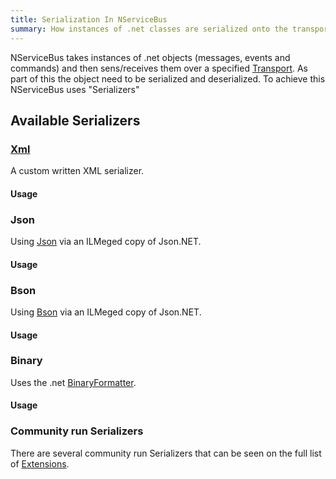 ```yaml
---
title: Serialization In NServiceBus
summary: How instances of .net classes are serialized onto the transport.
---
```


NServiceBus takes instances of .net objects (messages, events and commands) and then sens/receives them over a specified [Transport](/nservicebus/transports/). As part of this the object need to be serialized and deserialized. To achieve this NServiceBus uses "Serializers"

## Available Serializers

### [Xml](xml-serializer.md)

A custom written XML serializer.

#### Usage

<!-- import XmlSerialization --> 

### Json

Using [Json](http://en.wikipedia.org/wiki/Json) via an ILMeged copy of Json.NET.

#### Usage

<!-- import JsonSerialization -->

### Bson

Using [Bson](http://en.wikipedia.org/wiki/BSON) via an ILMeged copy of Json.NET.

#### Usage

<!-- import BsonSerialization -->

### Binary

Uses the .net [BinaryFormatter](https://msdn.microsoft.com/en-us/library/system.runtime.serialization.formatters.binary.binaryformatter.aspx).

#### Usage

<!-- import BinarySerialization -->

### Community run Serializers

There are several community run Serializers that can be seen on the full list of [Extensions](/platform/extensions.md#serializers).